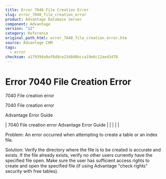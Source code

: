 ```yaml
---
title: Error 7040 File Creation Error
slug: error_7040_file_creation_error
product: Advantage Database Server
component: Advantage
version: "12"
category: Reference
original_path_html: error_7040_file_creation_error.htm
source: Advantage CHM
tags:
  - error
checksum: a179394a9af8d8ce23d8d6bcca19e6c12ae43d78
---
```


# Error 7040 File Creation Error

7040 File creation error

7040 File creation error

Advantage Error Guide

| 7040 File creation error  Advantage Error Guide |  |  |  |  |

Problem: An error occurred when attempting to create a table or an index file.

Solution: Verify the directory where the file is to be created is accurate and exists. If the file already exists, verify no other users currently have the specified file open. Make sure the user has sufficient access rights to create and open the specified file (if using Advantage "check rights" security with free tables).
